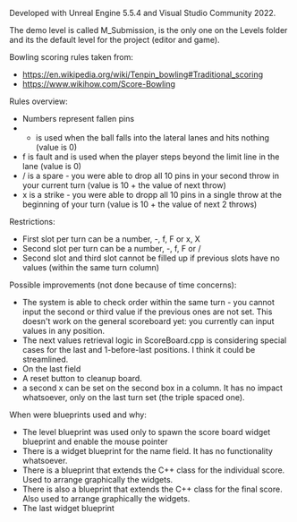

Developed with Unreal Engine 5.5.4 and Visual Studio Community 2022.

The demo level is called M_Submission, is the only one on the Levels folder and its the default level for the project (editor and game).


Bowling scoring rules taken from:
- https://en.wikipedia.org/wiki/Tenpin_bowling#Traditional_scoring
- https://www.wikihow.com/Score-Bowling

Rules overview:
- Numbers represent fallen pins 
- - is used when the ball falls into the lateral lanes and hits nothing (value is 0)
- f is fault and is used when the player steps beyond the limit line in the lane (value is 0)
- / is a spare - you were able to drop all 10 pins in your second throw in your current turn (value is 10 + the value of next throw)
- x is a strike - you were able to dropp all 10 pins in a single throw at the beginning of your turn (value is 10 + the value of next 2 throws)

Restrictions:
- First slot per turn can be a number, -, f, F or x, X
- Second slot per turn can be a number, -, f, F or /
- Second slot and third slot cannot be filled up if previous slots have no values (within the same turn column)

Possible improvements (not done because of time concerns):
- The system is able to check order within the same turn - you cannot input the second or third value if the previous ones are not set. This doesn't work on the general scoreboard yet: you currently can input values in any position.
- The next values retrieval logic in ScoreBoard.cpp is considering special cases for the last and 1-before-last positions. I think it could be streamlined.
- On the last field 
- A reset button to cleanup board.
- a second x can be set on the second box in a column. It has no impact whatsoever, only on the last turn set (the triple spaced one).

When were blueprints used and why:
- The level blueprint was used only to spawn the score board widget blueprint and enable the mouse pointer
- There is a widget blueprint for the name field. It has no functionality whatsoever.
- There is a blueprint that extends the C++ class for the individual score. Used to arrange graphically the widgets.
- There is also a blueprint that extends the C++ class for the final score. Also used to arrange graphically the widgets.
- The last widget blueprint 
